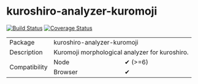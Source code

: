 # kuroshiro-analyzer-kuromoji
 
[![Build Status](https://travis-ci.com/hexenq/kuroshiro-analyzer-seed.svg?branch=master)](https://travis-ci.org/hexenq/kuroshiro-analyzer-seed)
[![Coverage Status](https://coveralls.io/repos/hexenq/kuroshiro-analyzer-seed/badge.svg)](https://coveralls.io/r/hexenq/kuroshiro-analyzer-seed)
<!-- [![npm version](https://badge.fury.io/js/kuroshiro-analyzer-seed.svg)](http://badge.fury.io/js/kuroshiro-analyzer-seed)) -->

<table>
    <tr>
        <td>Package</td>
        <td colspan=2>kuroshiro-analyzer-kuromoji</td>
    </tr>
    <tr>
        <td>Description</td>
        <td colspan=2>Kuromoji morphological analyzer for kuroshiro.</td>
    </tr>
    <tr>
        <td rowspan=2>Compatibility</td>
        <td>Node</td>
        <td>✔ (>=6)</td>
    </tr>
    <tr>
        <td>Browser</td>
        <td>✔</td>
    </tr>
</table>
